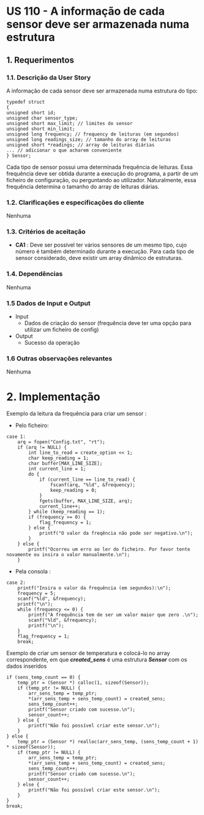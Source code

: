 # US 110 -  A informação de cada sensor deve ser armazenada numa estrutura

## 1. Requerimentos

### 1.1. Descrição da User Story

A informação de cada sensor deve ser armazenada numa estrutura do tipo:  
```
typedef struct
{
unsigned short id;
unsigned char sensor_type;
unsigned short max_limit; // limites do sensor
unsigned short min_limit;
unsigned long frequency; // frequency de leituras (em segundos)
unsigned long readings_size; // tamanho do array de leituras
unsigned short *readings; // array de leituras diárias
... // adicionar o que acharem conveniente
} Sensor;
```
Cada tipo de sensor possui uma determinada frequência de leituras. Essa frequência deve ser obtida
durante a execução do programa, a partir de um ficheiro de configuração, ou perguntando ao
utilizador. Naturalmente, essa frequência determina o tamanho do array de leituras diárias.

### 1.2. Clarificações e especificações do cliente

Nenhuma

### 1.3. Critérios de aceitação

* **CA1** : Deve ser possível ter vários sensores de um mesmo tipo, cujo número é
também determinado durante a execução. Para cada tipo de sensor considerado, deve existir um
array dinâmico de estruturas.


### 1.4. Dependências

Nenhuma 

### 1.5 Dados de Input e Output
* Input
  * Dados de criação do sensor (frequência deve ter uma opção para utilizar um ficheiro de config)
* Output
  * Sucesso da operação
### 1.6 Outras observações relevantes

Nenhuma

# 2. Implementação

Exemplo da leitura da frequência para criar um sensor :
* Pelo ficheiro:

```
case 1:
    arq = fopen("Config.txt", "rt");
    if (arq != NULL) {
        int line_to_read = create_option << 1;
        char keep_reading = 1;
        char buffer[MAX_LINE_SIZE];
        int current_line = 1;
        do {
            if (current_line == line_to_read) {
                fscanf(arq, "%ld", &frequency);
                keep_reading = 0;
            }
            fgets(buffer, MAX_LINE_SIZE, arq);
            current_line++;
        } while (keep_reading == 1);
        if (frequency >= 0) {
            flag_frequency = 1;
        } else {
            printf("O valor da freqência não pode ser negativo.\n");
        }
    } else {
        printf("Ocorreu um erro ao ler do ficheiro. Por favor tente novamente ou insira o valor manualmente.\n");
    }
```
* Pela consola :

```
case 2:
    printf("Insira o valor da frequência (em segundos):\n");
    frequency = 5;
    scanf("%ld", &frequency);
    printf("\n");
    while (frequency <= 0) {
        printf("A frequẽncia tem de ser um valor maior que zero .\n");
        scanf("%ld", &frequency);
        printf("\n");
    }
    flag_frequency = 1;
    break;
```


Exemplo de criar um sensor de temperatura e colocá-lo no array correspondente, em que _**created_sens**_ é uma estrutura **_Sensor_** com os dados inseridos


```
if (sens_temp_count == 0) {
    temp_ptr = (Sensor *) calloc(1, sizeof(Sensor));
    if (temp_ptr != NULL) {
        arr_sens_temp = temp_ptr;
        *(arr_sens_temp + sens_temp_count) = created_sens;
        sens_temp_count++;
        printf("Sensor criado com sucesso.\n");
        sensor_count++;
    } else {
        printf("Não foi possível criar este sensor.\n");
    }
} else {
    temp_ptr = (Sensor *) realloc(arr_sens_temp, (sens_temp_count + 1) * sizeof(Sensor));
    if (temp_ptr != NULL) {
        arr_sens_temp = temp_ptr;
        *(arr_sens_temp + sens_temp_count) = created_sens;
        sens_temp_count++;
        printf("Sensor criado com sucesso.\n");
        sensor_count++;
    } else {
        printf("Não foi possível criar este sensor.\n");
    }
}
break;

```